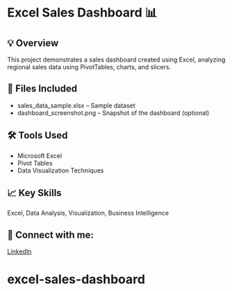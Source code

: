 # Excel Sales Dashboard 📊

## 💡 Overview
This project demonstrates a sales dashboard created using Excel, analyzing regional sales data using PivotTables, charts, and slicers.

## 📁 Files Included
- sales_data_sample.xlsx – Sample dataset
- dashboard_screenshot.png – Snapshot of the dashboard (optional)

## 🛠 Tools Used
- Microsoft Excel
- Pivot Tables
- Data Visualization Techniques

## 📈 Key Skills
Excel, Data Analysis, Visualization, Business Intelligence

## 🔗 Connect with me:
[LinkedIn](https://www.linkedin.com/in/madhumitha-murugaiyan-9b59b0191/)
# excel-sales-dashboard
